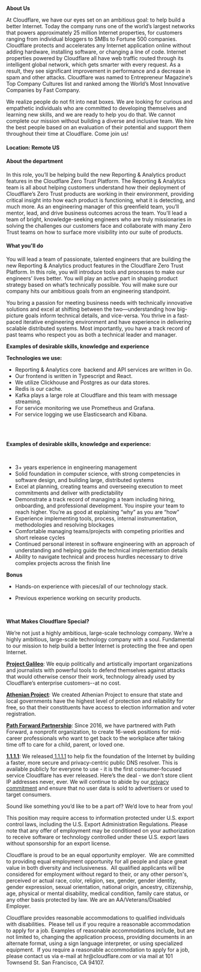 <div class="content-intro">
	<div><strong>About Us</strong></div>
	<div>
		<p><span style="font-weight: 400;">At Cloudflare, we have our eyes set on an ambitious goal: to help build a better Internet. Today the company runs one of the world’s largest networks that powers approximately 25 million Internet properties, for customers ranging from individual bloggers to SMBs to Fortune 500 companies. Cloudflare protects and accelerates any Internet application online without adding hardware, installing software, or changing a line of code. Internet properties powered by Cloudflare all have web traffic routed through its intelligent global network, which gets smarter with every request. As a result, they see significant improvement in performance and a decrease in spam and other attacks. Cloudflare was named to Entrepreneur Magazine’s Top Company Cultures list and ranked among the World’s Most Innovative Companies by Fast Company.</span><span style="font-weight: 400;">&nbsp;</span></p>
		<p><span style="font-weight: 400;">We realize people do not fit into neat boxes. We are looking for curious and empathetic individuals who are committed to developing themselves and learning new skills, and we are ready to help you do that. We cannot complete our mission without building a diverse and inclusive team. We hire the best people based on an evaluation of their potential and support them throughout their time at Cloudflare. Come join us!&nbsp;</span></p>
	</div>
</div>
<h4>Location: Remote US</h4>
<h4>About the department</h4>
<p>In this role, you’ll be helping build the new Reporting &amp; Analytics product features in the Cloudflare Zero Trust Platform. The Reporting &amp; Analytics team is all about helping customers understand how their deployment of Cloudflare’s Zero Trust products are working in their environment, providing critical insight into how each product is functioning, what it is detecting, and much more. As an engineering manager of this greenfield team, you’ll mentor, lead, and drive business outcomes across the team. You'll lead a team of bright, knowledge-seeking engineers who are truly missionaries in solving the challenges our customers face and collaborate with many Zero Trust teams on how to surface more visibility into our suite of products.</p>
<h4>What you'll do</h4>
<p>You will lead a team of passionate, talented engineers that are building the new Reporting &amp; Analytics product features in the Cloudflare Zero Trust Platform. In this role, you will introduce tools and processes to make our engineers’ lives better. You will play an active part in shaping product strategy based on what’s technically possible. You will make sure our company hits our ambitious goals from an engineering standpoint.</p>
<p>You bring a passion for meeting business needs with technically innovative solutions and excel at shifting between the two—understanding how big-picture goals inform technical details, and vice-versa. You thrive in a fast-paced iterative engineering environment and have experience in delivering scalable distributed systems. Most importantly, you have a track record of past teams who respect you as both a technical leader and manager.</p>
<p><strong>Examples of desirable skills, knowledge and experience</strong></p>
<p><strong>Technologies we use:</strong></p>
<ul>
	<li>Reporting &amp; Analytics core&nbsp; backend and API services are written in Go.</li>
	<li>Our frontend is written in Typescript and React.</li>
	<li>We utilize Clickhouse and Postgres as our data stores.</li>
	<li>Redis is our cache.</li>
	<li>Kafka plays a large role at Cloudflare and this team with message streaming.</li>
	<li>For service monitoring we use Prometheus and Grafana.</li>
	<li>For service logging we use Elasticsearch and Kibana.</li>
</ul>
<p><br><br></p>
<p><strong>Examples of desirable skills, knowledge and experience:</strong></p>
<p>&nbsp;</p>
<ul>
	<li>3+ years experience in engineering management</li>
	<li>Solid foundation in computer science, with strong competencies in software design, and building large, distributed systems</li>
	<li>Excel at planning, creating teams and overseeing execution to meet commitments and deliver with predictability</li>
	<li>Demonstrate a track record of managing a team including hiring, onboarding, and professional development. You inspire your team to reach higher. You’re as good at explaining “why” as you are “how”</li>
	<li>Experience implementing tools, process, internal instrumentation, methodologies and resolving blockages</li>
	<li>Comfortable managing teams/projects with competing priorities and short release cycles</li>
	<li>Continued personal interest in software engineering with an approach of understanding and helping guide the technical implementation details</li>
	<li>Ability to navigate technical and process hurdles necessary to drive complex projects across the finish line</li>
</ul>
<p><strong>Bonus</strong></p>
<ul>
	<li>Hands-on experience with pieces/all of our technology stack.</li>
</ul>
<ul>
	<li>Previous experience working on security products.</li>
</ul>
<p>&nbsp;</p>
<div class="content-conclusion">
	<p><strong>What Makes Cloudflare Special?</strong></p>
	<p><span style="font-weight: 400;">We’re not just a highly ambitious, large-scale technology company. We’re a highly ambitious, large-scale technology company with a soul. Fundamental to our mission to help build a better Internet is protecting the free and open Internet.</span></p>
	<p><a href="https://blog.cloudflare.com/protecting-free-expression-online/"><strong>Project Galileo</strong></a><span style="font-weight: 400;">: We equip politically and artistically important organizations and journalists with powerful tools to defend themselves against attacks that would otherwise censor their work, technology already used by Cloudflare’s enterprise customers--at no cost.</span></p>
	<p><strong><a href="https://www.cloudflare.com/athenian/">Athenian Project</a></strong><span style="font-weight: 400;">: We created Athenian Project to ensure that state and local governments have the highest level of protection and reliability for free, so that their constituents have access to election information and voter registration.</span></p>
	<p><a href="https://blog.cloudflare.com/tag/path-forward/"><strong>Path Forward Partnership</strong></a><span style="font-weight: 400;">: Since 2016, we have partnered with Path Forward, a nonprofit organization, to create 16-week positions for mid-career professionals who want to get back to the workplace after taking time off to care for a child, parent, or loved one.</span></p>
	<p><a href="https://1.1.1.1/"><strong>1.1.1.1</strong></a><span style="font-weight: 400;">: We released</span><a href="https://1.1.1.1/"> <span style="font-weight: 400;">1.1.1.1</span></a><span style="font-weight: 400;"> to help fix the foundation of the Internet by building a faster, more secure and privacy-centric public DNS resolver. This is available publicly for everyone to use - it is the first consumer-focused service Cloudflare has ever released. Here’s the deal - we don’t store client IP addresses never, ever. We will continue to abide by our</span><a href="https://developers.cloudflare.com/1.1.1.1/privacy/public-dns-resolver"> privacy commitment</a><span style="font-weight: 400;"> and ensure that no user data is sold to advertisers or used to target consumers.</span></p>
	<p><span style="font-weight: 400;">Sound like something you’d like to be a part of? We’d love to hear from you!</span></p>
	<p><span style="font-weight: 400;">This position may require access to information protected under U.S. export control laws, including the U.S. Export Administration Regulations. Please note that any offer of employment may be conditioned on your authorization to receive software or technology controlled under these U.S. export laws without sponsorship for an export license.</span></p>
	<p><span style="font-weight: 400;">Cloudflare is proud to be an equal opportunity employer. &nbsp;We are committed to providing equal employment opportunity for all people and place great value in both diversity and inclusiveness. &nbsp;All qualified applicants will be considered for employment without regard to their, or any other person's, perceived or actual</span> <span style="font-weight: 400;">race, color, religion, sex, gender, gender identity, gender expression, sexual orientation, national origin, ancestry, citizenship, age, physical or mental disability, medical condition, family care status, or any other basis protected by law. </span><span style="font-weight: 400;">We are an AA/Veterans/Disabled Employer.</span></p>
	<p><span style="font-weight: 400;">Cloudflare provides reasonable accommodations to qualified individuals with disabilities. &nbsp;Please tell us if you require a reasonable accommodation to apply for a job. Examples of reasonable accommodations include, but are not limited to, changing the application process, providing documents in an alternate format, using a sign language interpreter, or using specialized equipment. &nbsp;If you require a reasonable accommodation to apply for a job, please contact us via e-mail at </span><span style="font-weight: 400;">hr@cloudflare.com</span><span style="font-weight: 400;"> or via mail at 101 Townsend St. San Francisco, CA 94107.</span></p>
</div>